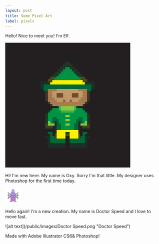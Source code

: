 ```yaml
---
layout: post
title: Some Pixel Art
label: pixels
---
```

Hello! Nice to meet you! I'm Elf.

![alt text](/public/images/Elf.png "My Little Elf")

Hi! I'm new here. My name is Oxy. Sorry I'm that little. My designer uses Photoshop for the first time today.

![alt text](/public/images/Oxy.png "Oxy")


Hello again! I'm a new creation. My name is Doctor Speed and I love to move fast. 

![alt text](/public/images/Doctor Speed.png "Doctor Speed")



Made with Adobe Illustrator CS6& Photoshop!








